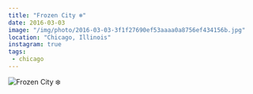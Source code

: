 ```yaml
---
title: "Frozen City ❄️"
date: 2016-03-03
image: "/img/photo/2016-03-03-3f1f27690ef53aaaa0a8756ef434156b.jpg"
location: "Chicago, Illinois"
instagram: true
tags:
 - chicago
---
```


![Frozen City ❄️](/img/photo/2016-03-03-3f1f27690ef53aaaa0a8756ef434156b.jpg)
